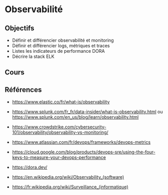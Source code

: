 # Observabilité

## Objectifs

- Définir et différencier observabilité et monitoring
- Définir et différencier logs, métriques et traces
- Listes les indicateurs de performance DORA
- Décrire la stack ELK

## Cours

<Reveate markdown-file="/lessons/observabilite.md" />

## Références

- https://www.elastic.co/fr/what-is/observability
- https://www.splunk.com/fr_fr/data-insider/what-is-observability.html ou https://www.splunk.com/en_us/blog/learn/observability.html
- https://www.crowdstrike.com/cybersecurity-101/observability/observability-vs-monitoring/
- https://www.atlassian.com/fr/devops/frameworks/devops-metrics
- https://cloud.google.com/blog/products/devops-sre/using-the-four-keys-to-measure-your-devops-performance
- https://dora.dev/

- https://en.wikipedia.org/wiki/Observability_(software)
- https://fr.wikipedia.org/wiki/Surveillance_(informatique)
